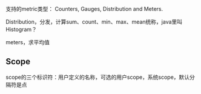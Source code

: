 支持的metric类型： Counters, Gauges, Distribution and Meters.

Distribution，分发，计算sum、count、min、max、mean统称，java里叫Histogram？  

meters，求平均值

## Scope

scope的三个标识符：用户定义的名称，可选的用户scope，系统scope，默认分隔符是点  
